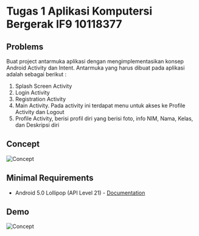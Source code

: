 # Tugas 1 Aplikasi Komputersi Bergerak IF9 10118377

## Problems

Buat project antarmuka aplikasi dengan mengimplementasikan konsep Android Activity dan Intent. Antarmuka yang harus dibuat pada aplikasi adalah sebagai berikut :
1. Splash Screen Activity
2. Login Activity
3. Registration Activity
4. Main Activity. Pada activity ini terdapat menu untuk akses ke Profile Activity dan Logout
5. Profile Activity, berisi profil diri yang berisi foto, info NIM, Nama, Kelas, dan Deskripsi diri

## Concept

![Concept](https://firebasestorage.googleapis.com/v0/b/data-center-production.appspot.com/o/random%2FDiagram.png?alt=media&token=ba2225fa-e901-4d83-83e7-a33adca9e334 "Concept")

## Minimal Requirements

- Android 5.0 Lollipop (API Level 21) - [Documentation](https://developer.android.com/studio/releases/platforms#5.0)

## Demo

![Concept](https://media.giphy.com/media/fesh53f2JDY0chXoe0/giphy.gif "Demo")
